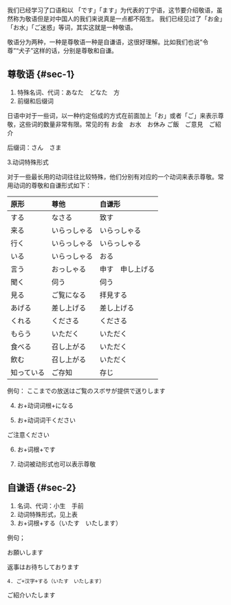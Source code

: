 我们已经学习了口语和以 「です」「ます」为代表的丁宁语，这节要介绍敬语，虽然称为敬语但是对中国人的我们来说真是一点都不陌生。 我们已经见过了「お金」「お水」「ご迷惑」等词，其实这就是一种敬语。

敬语分为两种，一种是尊敬语一种是自谦语，这很好理解。比如我们也说“令尊”“犬子”这样的话，分别是尊敬和自谦。

## 尊敬语 {#sec-1}

1. 特殊名词、代词：あなた　どなた　方
2. 前缀和后缀词

日语中对于一些词，以一种约定俗成的方式在前面加上「お」或者「ご」来表示尊敬，这些词的数量非常有限。常见的有 お金　お水　お休み ご飯　ご意見　ご紹介 

后缀词：さん　さま 

   3.动词特殊形式 

对于一些最长用的动词往往比较特殊，他们分别有对应的一个动词来表示尊敬。常用动词的尊敬和自谦形式如下：

| 原形 | 尊他 | 自谦形 |
| :--- | :--- | :--- |
| する | なさる | 致す |
| 来る | いらっしゃる | いらっしゃる |
| 行く | いらっしゃる | いらっしゃる |
| いる | いらっしゃる | おる |
| 言う | おっしゃる | 申す　申し上げる |
| 聞く | 伺う | 伺う |
| 見る | ご覧になる | 拝見する |
| あげる | 差し上げる | 差し上げる |
| くれる | くださる | くださる |
| もらう | いただく | いただく |
| 食べる | 召し上がる | いただく |
| 飲む | 召し上がる | いただく |
| 知っている | ご存知 | 存じ |

例句： ここまでの放送はご覧のスボサが提供で送りします

   4. お+动词词根+になる

   5. お+动词词干ください

ご注意ください

   6. お+词根+です

   7. 动词被动形式也可以表示尊敬

## 自谦语 {#sec-2}

1. 名词、代词：小生　手前
2. 动词特殊形式，见上表
3. お+词根+する（いたす　いたします）

例句； 

お願いします

返事はお待ちしております

    4. ご+汉字+する（いたす　いたします）

ご紹介いたします

